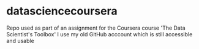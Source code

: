 # datasciencecoursera
Repo used as part of an assignment for the Coursera course 'The Data Scientist's Toolbox'
I use my old GitHub acccount which is still accessible and usable
